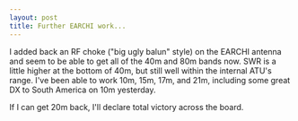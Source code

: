```yaml
---
layout: post
title: Further EARCHI work...
---
```

I added back an RF choke ("big ugly balun" style) on the EARCHI antenna and seem to be able to get all of the 40m and 80m bands now. SWR is a little higher at the bottom of 40m, but still well within the internal ATU's range.   I've been able to work 10m, 15m, 17m, and 21m, including some great DX to South America on 10m yesterday.

If I can get 20m back, I'll declare total victory across the board.
